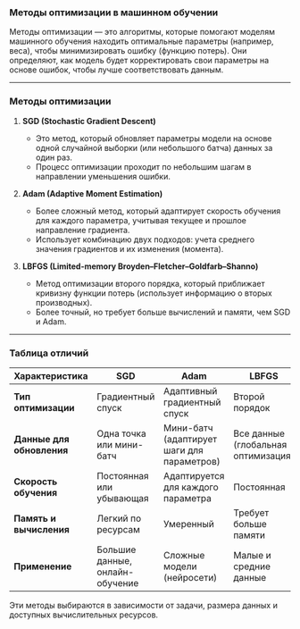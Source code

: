### **Методы оптимизации в машинном обучении**

Методы оптимизации — это алгоритмы, которые помогают моделям машинного обучения находить оптимальные параметры (например, веса), чтобы минимизировать ошибку (функцию потерь). Они определяют, как модель будет корректировать свои параметры на основе ошибок, чтобы лучше соответствовать данным.

---

### **Методы оптимизации**

1. **SGD (Stochastic Gradient Descent)**  
   - Это метод, который обновляет параметры модели на основе одной случайной выборки (или небольшого батча) данных за один раз.  
   - Процесс оптимизации проходит по небольшим шагам в направлении уменьшения ошибки.

2. **Adam (Adaptive Moment Estimation)**  
   - Более сложный метод, который адаптирует скорость обучения для каждого параметра, учитывая текущее и прошлое направление градиента.  
   - Использует комбинацию двух подходов: учета среднего значения градиентов и их изменения (момента).

3. **LBFGS (Limited-memory Broyden–Fletcher–Goldfarb–Shanno)**  
   - Метод оптимизации второго порядка, который приближает кривизну функции потерь (использует информацию о вторых производных).  
   - Более точный, но требует больше вычислений и памяти, чем SGD и Adam.

---

### **Таблица отличий**

| Характеристика           | **SGD**                         | **Adam**                                   | **LBFGS**                         |
|--------------------------|----------------------------------|-------------------------------------------|------------------------------------|
| **Тип оптимизации**      | Градиентный спуск               | Адаптивный градиентный спуск              | Второй порядок                    |
| **Данные для обновления**| Одна точка или мини-батч        | Мини-батч (адаптирует шаги для параметров)| Все данные (глобальная оптимизация)|
| **Скорость обучения**    | Постоянная или убывающая        | Адаптируется для каждого параметра        | Постоянная                        |
| **Память и вычисления**  | Легкий по ресурсам              | Умеренный                                | Требует больше памяти             |
| **Применение**           | Большие данные, онлайн-обучение | Сложные модели (нейросети)                | Малые и средние данные            |

Эти методы выбираются в зависимости от задачи, размера данных и доступных вычислительных ресурсов.
